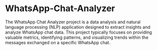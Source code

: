# WhatsApp-Chat-Analyzer
The WhatsApp Chat Analyzer project is a data analysis and natural language processing (NLP) application designed to extract insights and analyze WhatsApp chat data. This project typically focuses on providing valuable metrics, identifying patterns, and visualizing trends within the messages exchanged on a specific WhatsApp chat. 
